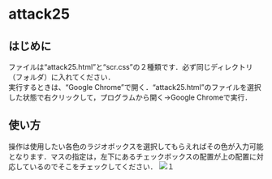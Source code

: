 # attack25

## はじめに

ファイルは“attack25.html”と“scr.css”の２種類です．必ず同じディレクトリ（フォルダ）に入れてください．  
実行するときは、“Google Chrome”で開く．“attack25.html”のファイルを選択した状態で右クリックして，プログラムから開く->Google Chromeで実行．

## 使い方
操作は使用したい各色のラジオボックスを選択してもらえればその色が入力可能となります．マスの指定は，左下にあるチェックボックスの配置が上の配置に対応しているのでそこをチェックしてください．
![１](https://user-images.githubusercontent.com/49720767/116955965-0068ad80-accf-11eb-8781-c2811b3ca952.png)

